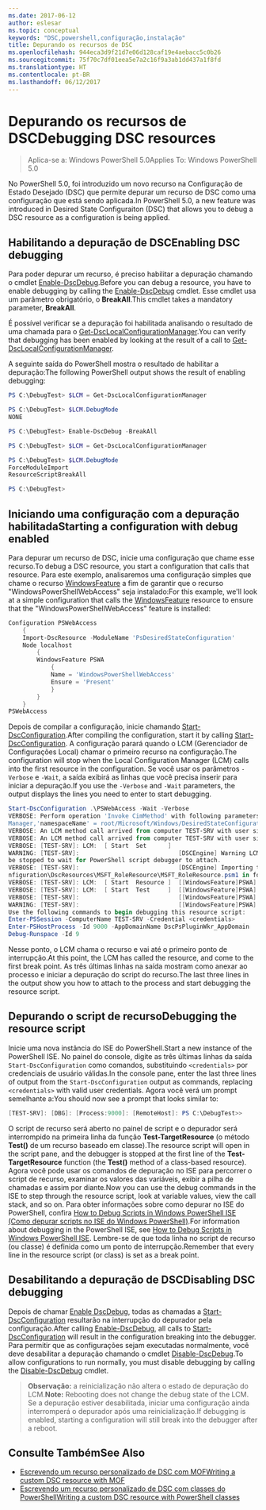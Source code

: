 ```yaml
---
ms.date: 2017-06-12
author: eslesar
ms.topic: conceptual
keywords: "DSC,powershell,configuração,instalação"
title: Depurando os recursos de DSC
ms.openlocfilehash: 944eca3d9f21d7e06d128caf19e4aebacc5c0b26
ms.sourcegitcommit: 75f70c7df01eea5e7a2c16f9a3ab1dd437a1f8fd
ms.translationtype: HT
ms.contentlocale: pt-BR
ms.lasthandoff: 06/12/2017
---
```

# <a name="debugging-dsc-resources"></a><span data-ttu-id="86a5b-103">Depurando os recursos de DSC</span><span class="sxs-lookup"><span data-stu-id="86a5b-103">Debugging DSC resources</span></span>

> <span data-ttu-id="86a5b-104">Aplica-se a: Windows PowerShell 5.0</span><span class="sxs-lookup"><span data-stu-id="86a5b-104">Applies To: Windows PowerShell 5.0</span></span>

<span data-ttu-id="86a5b-105">No PowerShell 5.0, foi introduzido um novo recurso na Configuração de Estado Desejado (DSC) que permite depurar um recurso de DSC como uma configuração que está sendo aplicada.</span><span class="sxs-lookup"><span data-stu-id="86a5b-105">In PowerShell 5.0, a new feature was introduced in Desired State Configuraiton (DSC) that allows you to debug a DSC resource as a configuration is being applied.</span></span>

## <a name="enabling-dsc-debugging"></a><span data-ttu-id="86a5b-106">Habilitando a depuração de DSC</span><span class="sxs-lookup"><span data-stu-id="86a5b-106">Enabling DSC debugging</span></span>
<span data-ttu-id="86a5b-107">Para poder depurar um recurso, é preciso habilitar a depuração chamando o cmdlet [Enable-DscDebug](https://technet.microsoft.com/en-us/library/mt517870.aspx).</span><span class="sxs-lookup"><span data-stu-id="86a5b-107">Before you can debug a resource, you have to enable debugging by calling the [Enable-DscDebug](https://technet.microsoft.com/en-us/library/mt517870.aspx) cmdlet.</span></span> <span data-ttu-id="86a5b-108">Esse cmdlet usa um parâmetro obrigatório, o **BreakAll**.</span><span class="sxs-lookup"><span data-stu-id="86a5b-108">This cmdlet takes a mandatory parameter, **BreakAll**.</span></span> 

<span data-ttu-id="86a5b-109">É possível verificar se a depuração foi habilitada analisando o resultado de uma chamada para o [Get-DscLocalConfigurationManager](https://technet.microsoft.com/en-us/library/dn407378.aspx).</span><span class="sxs-lookup"><span data-stu-id="86a5b-109">You can verify that debugging has been enabled by looking at the result of a call to [Get-DscLocalConfigurationManager](https://technet.microsoft.com/en-us/library/dn407378.aspx).</span></span>

<span data-ttu-id="86a5b-110">A seguinte saída do PowerShell mostra o resultado de habilitar a depuração:</span><span class="sxs-lookup"><span data-stu-id="86a5b-110">The following PowerShell output shows the result of enabling debugging:</span></span>


```powershell
PS C:\DebugTest> $LCM = Get-DscLocalConfigurationManager

PS C:\DebugTest> $LCM.DebugMode
NONE

PS C:\DebugTest> Enable-DscDebug -BreakAll

PS C:\DebugTest> $LCM = Get-DscLocalConfigurationManager

PS C:\DebugTest> $LCM.DebugMode
ForceModuleImport
ResourceScriptBreakAll

PS C:\DebugTest>
```


## <a name="starting-a-configuration-with-debug-enabled"></a><span data-ttu-id="86a5b-111">Iniciando uma configuração com a depuração habilitada</span><span class="sxs-lookup"><span data-stu-id="86a5b-111">Starting a configuration with debug enabled</span></span>
<span data-ttu-id="86a5b-112">Para depurar um recurso de DSC, inicie uma configuração que chame esse recurso.</span><span class="sxs-lookup"><span data-stu-id="86a5b-112">To debug a DSC resource, you start a configuration that calls that resource.</span></span> <span data-ttu-id="86a5b-113">Para este exemplo, analisaremos uma configuração simples que chame o recurso [WindowsFeature](windowsfeatureResource.md) a fim de garantir que o recurso "WindowsPowerShellWebAccess" seja instalado:</span><span class="sxs-lookup"><span data-stu-id="86a5b-113">For this example, we'll look at a simple configuration that calls the [WindowsFeature](windowsfeatureResource.md) resource to ensure that the "WindowsPowerShellWebAccess" feature is installed:</span></span>

```powershell
Configuration PSWebAccess
    {
    Import-DscResource -ModuleName 'PsDesiredStateConfiguration'
    Node localhost
        {
        WindowsFeature PSWA
            {
            Name = 'WindowsPowerShellWebAccess'
            Ensure = 'Present'
            }
        }
    }
PSWebAccess
```
<span data-ttu-id="86a5b-114">Depois de compilar a configuração, inicie chamando [Start-DscConfiguration](https://technet.microsoft.com/en-us/library/dn521623.aspx).</span><span class="sxs-lookup"><span data-stu-id="86a5b-114">After compiling the configuration, start it by calling [Start-DscConfiguration](https://technet.microsoft.com/en-us/library/dn521623.aspx).</span></span> <span data-ttu-id="86a5b-115">A configuração parará quando o LCM (Gerenciador de Configurações Local) chamar o primeiro recurso na configuração.</span><span class="sxs-lookup"><span data-stu-id="86a5b-115">The configuration will stop when the Local Configuration Manager (LCM) calls into the first resource in the configuration.</span></span> <span data-ttu-id="86a5b-116">Se você usar os parâmetros `-Verbose` e `-Wait`, a saída exibirá as linhas que você precisa inserir para iniciar a depuração.</span><span class="sxs-lookup"><span data-stu-id="86a5b-116">If you use the `-Verbose` and `-Wait` parameters, the output displays the lines you need to enter to start debugging.</span></span>

```powershell
Start-DscConfiguration .\PSWebAccess -Wait -Verbose
VERBOSE: Perform operation 'Invoke CimMethod' with following parameters, ''methodName' = SendConfigurationApply,'className' = MSFT_DSCLocalConfiguration
Manager,'namespaceName' = root/Microsoft/Windows/DesiredStateConfiguration'.
VERBOSE: An LCM method call arrived from computer TEST-SRV with user sid S-1-5-21-2127521184-1604012920-1887927527-108583.
VERBOSE: An LCM method call arrived from computer TEST-SRV with user sid S-1-5-21-2127521184-1604012920-1887927527-108583.
VERBOSE: [TEST-SRV]: LCM:  [ Start  Set      ]
WARNING: [TEST-SRV]:                            [DSCEngine] Warning LCM is in Debug 'ResourceScriptBreakAll' mode.  Resource script processing will 
be stopped to wait for PowerShell script debugger to attach.
VERBOSE: [TEST-SRV]:                            [DSCEngine] Importing the module C:\WINDOWS\system32\WindowsPowerShell\v1.0\Modules\PSDesiredStateCo
nfiguration\DscResources\MSFT_RoleResource\MSFT_RoleResource.psm1 in force mode.
VERBOSE: [TEST-SRV]: LCM:  [ Start  Resource ]  [[WindowsFeature]PSWA]
VERBOSE: [TEST-SRV]: LCM:  [ Start  Test     ]  [[WindowsFeature]PSWA]
VERBOSE: [TEST-SRV]:                            [[WindowsFeature]PSWA] Importing the module MSFT_RoleResource in force mode.
WARNING: [TEST-SRV]:                            [[WindowsFeature]PSWA] Resource is waiting for PowerShell script debugger to attach. 
Use the following commands to begin debugging this resource script:
Enter-PSSession -ComputerName TEST-SRV -Credential <credentials>
Enter-PSHostProcess -Id 9000 -AppDomainName DscPsPluginWkr_AppDomain
Debug-Runspace -Id 9
```
<span data-ttu-id="86a5b-117">Nesse ponto, o LCM chama o recurso e vai até o primeiro ponto de interrupção.</span><span class="sxs-lookup"><span data-stu-id="86a5b-117">At this point, the LCM has called the resource, and come to the first break point.</span></span> <span data-ttu-id="86a5b-118">As três últimas linhas na saída mostram como anexar ao processo e iniciar a depuração do script do recurso.</span><span class="sxs-lookup"><span data-stu-id="86a5b-118">The last three lines in the output show you how to attach to the process and start debugging the resource script.</span></span>

## <a name="debugging-the-resource-script"></a><span data-ttu-id="86a5b-119">Depurando o script de recurso</span><span class="sxs-lookup"><span data-stu-id="86a5b-119">Debugging the resource script</span></span>

<span data-ttu-id="86a5b-120">Inicie uma nova instância do ISE do PowerShell.</span><span class="sxs-lookup"><span data-stu-id="86a5b-120">Start a new instance of the PowerShell ISE.</span></span> <span data-ttu-id="86a5b-121">No painel do console, digite as três últimas linhas da saída `Start-DscConfiguration` como comandos, substituindo `<credentials>` por credenciais de usuário válidas.</span><span class="sxs-lookup"><span data-stu-id="86a5b-121">In the console pane, enter the last three lines of output from the `Start-DscConfiguration` output as commands, replacing `<credentials>` with valid user credentials.</span></span> <span data-ttu-id="86a5b-122">Agora você verá um prompt semelhante a:</span><span class="sxs-lookup"><span data-stu-id="86a5b-122">You should now see a prompt that looks similar to:</span></span>

```powershell
[TEST-SRV]: [DBG]: [Process:9000]: [RemoteHost]: PS C:\DebugTest>>
```

<span data-ttu-id="86a5b-123">O script de recurso será aberto no painel de script e o depurador será interrompido na primeira linha da função **Test-TargetResource** (o método **Test()** de um recurso baseado em classe).</span><span class="sxs-lookup"><span data-stu-id="86a5b-123">The resource script will open in the script pane, and the debugger is stopped at the first line of the **Test-TargetResource** function (the **Test()** method of a class-based resource).</span></span>
<span data-ttu-id="86a5b-124">Agora você pode usar os comandos de depuração no ISE para percorrer o script de recurso, examinar os valores das variáveis, exibir a pilha de chamadas e assim por diante.</span><span class="sxs-lookup"><span data-stu-id="86a5b-124">Now you can use the debug commands in the ISE to step through the resource script, look at variable values, view the call stack, and so on.</span></span> <span data-ttu-id="86a5b-125">Para obter informações sobre como depurar no ISE do PowerShell, confira [How to Debug Scripts in Windows PowerShell ISE (Como depurar scripts no ISE do Windows PowerShell)](https://technet.microsoft.com/en-us/library/dd819480.aspx).</span><span class="sxs-lookup"><span data-stu-id="86a5b-125">For information about debugging in the PowerShell ISE, see [How to Debug Scripts in Windows PowerShell ISE](https://technet.microsoft.com/en-us/library/dd819480.aspx).</span></span> <span data-ttu-id="86a5b-126">Lembre-se de que toda linha no script de recurso (ou classe) é definida como um ponto de interrupção.</span><span class="sxs-lookup"><span data-stu-id="86a5b-126">Remember that every line in the resource script (or class) is set as a break point.</span></span>

## <a name="disabling-dsc-debugging"></a><span data-ttu-id="86a5b-127">Desabilitando a depuração de DSC</span><span class="sxs-lookup"><span data-stu-id="86a5b-127">Disabling DSC debugging</span></span>

<span data-ttu-id="86a5b-128">Depois de chamar [Enable DscDebug](https://technet.microsoft.com/en-us/library/mt517870.aspx), todas as chamadas a [Start-DscConfiguration](https://technet.microsoft.com/en-us/library/dn521623.aspx) resultarão na interrupção do depurador pela configuração.</span><span class="sxs-lookup"><span data-stu-id="86a5b-128">After calling [Enable-DscDebug](https://technet.microsoft.com/en-us/library/mt517870.aspx), all calls to [Start-DscConfiguration](https://technet.microsoft.com/en-us/library/dn521623.aspx) will result in the configuration breaking into the debugger.</span></span> <span data-ttu-id="86a5b-129">Para permitir que as configurações sejam executadas normalmente, você deve desabilitar a depuração chamando o cmdlet [Disable-DscDebug](https://technet.microsoft.com/en-us/library/mt517872.aspx).</span><span class="sxs-lookup"><span data-stu-id="86a5b-129">To allow configurations to run normally, you must disable debugging by calling the [Disable-DscDebug](https://technet.microsoft.com/en-us/library/mt517872.aspx) cmdlet.</span></span>

><span data-ttu-id="86a5b-130">**Observação:** a reinicialização não altera o estado de depuração do LCM.</span><span class="sxs-lookup"><span data-stu-id="86a5b-130">**Note:** Rebooting does not change the debug state of the LCM.</span></span> <span data-ttu-id="86a5b-131">Se a depuração estiver desabilitada, iniciar uma configuração ainda interromperá o depurador após uma reinicialização.</span><span class="sxs-lookup"><span data-stu-id="86a5b-131">If debugging is enabled, starting a configuration will still break into the debugger after a reboot.</span></span>


## <a name="see-also"></a><span data-ttu-id="86a5b-132">Consulte Também</span><span class="sxs-lookup"><span data-stu-id="86a5b-132">See Also</span></span>
- [<span data-ttu-id="86a5b-133">Escrevendo um recurso personalizado de DSC com MOF</span><span class="sxs-lookup"><span data-stu-id="86a5b-133">Writing a custom DSC resource with MOF</span></span>](authoringResourceMOF.md) 
- [<span data-ttu-id="86a5b-134">Escrevendo um recurso personalizado de DSC com classes do PowerShell</span><span class="sxs-lookup"><span data-stu-id="86a5b-134">Writing a custom DSC resource with PowerShell classes</span></span>](authoringResourceClass.md)


